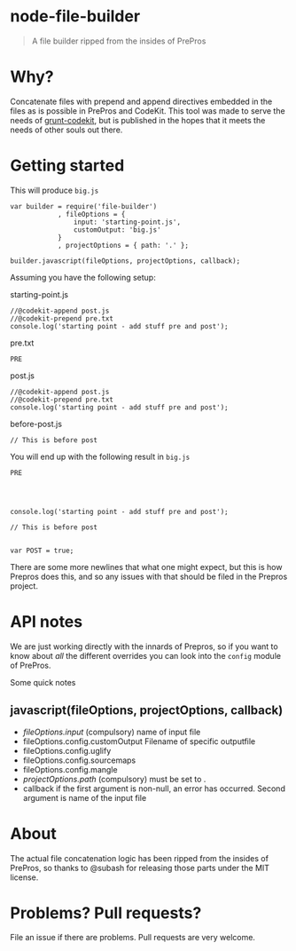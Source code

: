 node-file-builder
=================
> A file builder ripped from the insides of PrePros

# Why?
Concatenate files with prepend and append directives embedded in the files as is possible in PrePros and CodeKit.
This tool was made to serve the needs of
[grunt-codekit](https://github.com/fatso83/grunt-codekit), but is published in
the hopes that it meets the needs of other souls out there.

# Getting started

This will produce `big.js`

```
var builder = require('file-builder')
            , fileOptions = {
                input: 'starting-point.js',
                customOutput: 'big.js'
            }
            , projectOptions = { path: '.' };

builder.javascript(fileOptions, projectOptions, callback);
```
Assuming you have the following setup:

starting-point.js
```
//@codekit-append post.js
//@codekit-prepend pre.txt
console.log('starting point - add stuff pre and post');
```

pre.txt

```
PRE
```

post.js

```
//@codekit-append post.js
//@codekit-prepend pre.txt
console.log('starting point - add stuff pre and post');
```

before-post.js

```
// This is before post
```

You will end up with the following result in `big.js`

```
PRE




console.log('starting point - add stuff pre and post');

// This is before post


var POST = true;
```

There are some more newlines that what one might expect, but this is
how Prepros does this, and so any issues with that should be filed
in the Prepros project.

# API notes
We are just working directly with the innards of Prepros, so if you want
to know about *all* the different overrides you can look into the `config`
module of PrePros.

Some quick notes

## javascript(fileOptions, projectOptions, callback)

- *fileOptions.input* (compulsory) name of input file
- fileOptions.config.customOutput Filename of specific outputfile
- fileOptions.config.uglify
- fileOptions.config.sourcemaps
- fileOptions.config.mangle
- *projectOptions.path* (compulsory) must be set to .
- callback if the first argument is non-null, an error has occurred. Second argument is name of the input file

# About
The actual file concatenation logic has been ripped from the insides
of PrePros, so thanks to  @subash for releasing those parts under the MIT
license.

# Problems? Pull requests?
File an issue if there are problems. Pull requests are very welcome.

